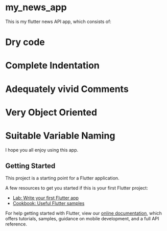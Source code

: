 # my_news_app

This is my flutter news API app, which consists of:
# Dry code
# Complete Indentation
# Adequately vivid Comments
# Very Object Oriented
# Suitable Variable Naming

I hope you all enjoy using this app.



## Getting Started

This project is a starting point for a Flutter application.

A few resources to get you started if this is your first Flutter project:

- [Lab: Write your first Flutter app](https://flutter.dev/docs/get-started/codelab)
- [Cookbook: Useful Flutter samples](https://flutter.dev/docs/cookbook)

For help getting started with Flutter, view our
[online documentation](https://flutter.dev/docs), which offers tutorials,
samples, guidance on mobile development, and a full API reference.
